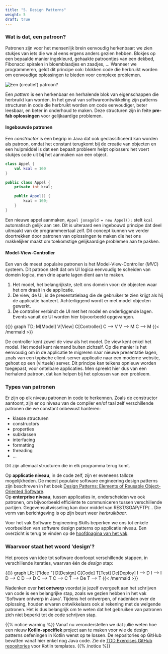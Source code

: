 ```yaml
---
title: "5. Design Patterns"
weight: 5
draft: true
---
```


### Wat is dat, een patroon?

Patronen zijn voor het mensenlijk brein eenvoudig herkenbaar: we zien stukjes van iets die we al eens ergens anders gezien hebben. Blokjes op een bepaalde manier ingekleurd, gehaakte patroontjes van een dekbed, Fibonacci spiralen in bloemblaadjes en zaadjes, ... Wanneer we programmeren, geldt dit principe ook: blokken code die herbruikt worden om eenvoudige oplossingen te bieden voor complexe problemen. 

![](/img/creativepatterns.jpg "Een (creatief) patroon?")

Een _pattern_ is een herkenbaar en herhalende blok van eigenschappen die herbruikt kan worden. In het geval van softwareontwikkeling zijn patterns structuren in code die herbruikt worden om code eenvoudiger, beter leesbaar, en beter in onderhoud te maken. Deze structuren zijn in feite **pre-fab oplossingen** voor gelijkaardige problemen. 

#### Ingebouwde patronen

Een _constructor_ is een begrip in Java dat ook geclassificeerd kan worden als patroon, omdat het constant terugkomt bij de creatie van objecten en een hulpmiddel is dat een bepaalt probleem helpt oplossen: het voert stukjes code uit bij het aanmaken van een object.

<div class="devselect">

```kt
class Appel {
    val kcal = 160
}
```

```java
public class Appel {
    private int kcal;

    public Appel() {
        kcal = 160;
    }
}
```

</div>

Een nieuwe appel aanmaken, `Appel jonagold = new Appel();` stelt `kcal` automatisch gelijk aan `160`. Dit is uiteraard een ingebouwd principe dat deel uitmaakt van de programmeertaal zelf. Dit concept kunnen we verder doortrekken door patronen van oplossingen te maken die het ons makkelijker maakt om toekomstige gelijkaardige problemen aan te pakken. 

#### Model-View-Controller

Een van de meest populaire patronen is het Model-View-Controller (_MVC_) systeem. Dit patroon stelt dat om UI logica eenvoudig te scheiden van domein logica, men drie aparte lagen dient aan te maken. 

1. Het model, het belangrijkste, stelt ons domein voor: de objecten waar het om draait in de applicatie.
2. De view, de UI, is de presentatielaag die de gebruiker te zien krijgt als hij de applicatie hanteert. Achterliggend wordt er met model objecten gewerkt. 
3. De controller verbindt de UI met het model en onderliggende lagen. Events vanuit de UI worden hier bijvoorbeeld opgevangen. 

{{<mermaid>}}
graph TD;
    M[Model]
    V[View]
    C[Controller]
    C --> V
    V --> M
    C --> M
{{< /mermaid >}}

De controller kent zowel de view als het model. De view kent enkel het model. Het model kent niemand buiten zichzelf. Op die manier is het eenvoudig om in de applicatie te migreren naar nieuwe presentatie lagen, zoals van een typische client-server applicatie naar een moderne website, gehost op een (virtuele) server. Dit principe kan telkens opnieuw worden toegepast, voor ontelbare applicaties. Men spreekt hier dus van een herhalend patroon, dat kan helpen bij het oplossen van een probleem. 

### Types van patronen

Er zijn op elk niveau patronen in code te herkennen. Zoals de constructor aantoont, zijn er op niveau van de compiler en/of taal zelf verschillende patronen die we constant onbewust hanteren:

- klasse structuren
- constructors
- properties
- subklassen
- interfacing
- formatting
- threading
- ...

Dit zijn allemaal structuren die in elk programma terug komt. 

Op **applicatie niveau**, in de code zelf, zijn er eveneens talloze mogelijkheden. De meest populaire software engineering design patterns zijn beschreven in het boek [Design Patterns: Elements of Reusable Object-Oriented Software](https://en.wikipedia.org/wiki/Design_Patterns). <br/>
Op **enterprise niveau**, tussen applicaties in, onderscheiden we ook patronen, om bijvoorbeeld efficiënte te communiceren tussen verschillende partijen. Gegevensuitwisseling kan door middel van REST/SOAP/FTP/... Die vorm van berichtgeving is op zijn beurt weer _herbruikbaar_. 

Voor het vak Software Engineering Skills beperken we ons tot enkele voorbeelden van software design patterns op applicatie niveau. Een overzicht is terug te vinden op de [hoofdpagina van het vak](/). 

### Waarvoor staat het woord 'design'?

Het proces van idee tot software doorloopt verschillende stappen, in verschillende iteraties, waarvan één de _design_ stap:

{{<mermaid>}}
graph LR;
    I["Idee  "]
    D[Design]
    C[Code]
    T[Test]
    De[Deploy]
    I --> D
    I --> I
    D --> C
    D --> D
    C --> T
    C --> C
    T --> De
    T --> T
{{< /mermaid >}}

Nadenken over **het ontwerp** voordat je jezelf overgeeft aan het schrijven van code is een belangrijke stap, zoals we gezien hebben in het vak 'Software ontwerp in Java'. Tijdens het ontwerpen, of nadenken over de oplossing, houden ervaren ontwikkelaars ook al rekening met de welgende patronen. Het is dus belangrijk om te weten dat het gebruiken van patronen zich niet beperkt tot de code schrijven stap. 

{{% notice warning %}}
Vanaf nu veronderstellen we dat jullie weten hoe een nieuw **Kotlin-specifiek** project aan te maken voor wie de design patterns oefeningen in Kotlin wenst op te lossen. De repositories op GitHub bevatten vanaf hier enkel nog Java code. Zie de [TDD Exercises GitHub repositories](https://github.com/KULeuven-Diepenbeek/ses-tdd-exercise-1-template) voor Kotlin templates. 
{{% /notice %}}
